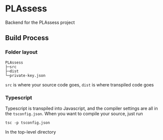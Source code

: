 # PLAssess

Backend for the PLAssess project

## Build Process

### Folder layout

```
PLAssess
├─src
├─dist
└─private-key.json
```

`src` is where your source code goes, `dist` is where transpiled code goes

### Typescript

Typescript is transpiled into Javascript, and the compiler settings are all in the `tsconfig.json`. When you want to compile your source, just run

```
tsc -p tsconfig.json
```

In the top-level directory